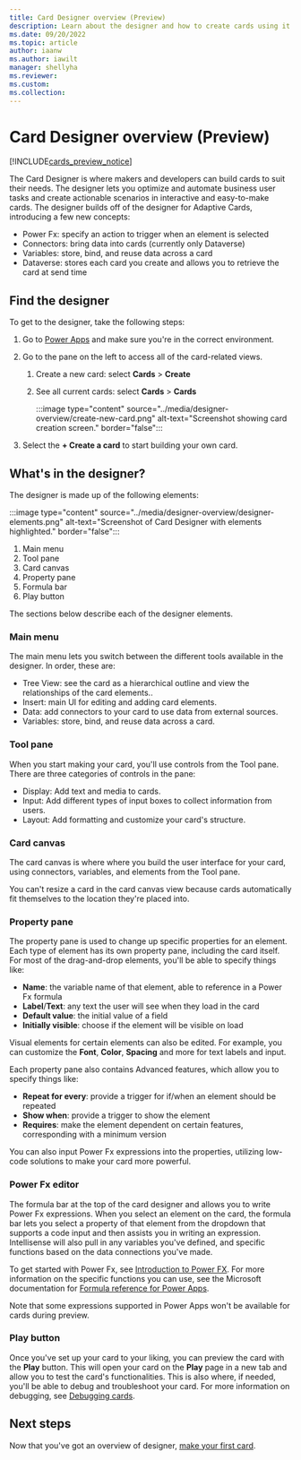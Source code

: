 ```yaml
---
title: Card Designer overview (Preview)
description: Learn about the designer and how to create cards using it.
ms.date: 09/20/2022
ms.topic: article
author: iaanw
ms.author: iawilt
manager: shellyha
ms.reviewer: 
ms.custom: 
ms.collection: 
---
```


# Card Designer overview (Preview)

[!INCLUDE[cards_preview_notice](../includes/preview-include.md)]

The Card Designer is where makers and developers can build cards to suit their needs. The designer lets you optimize and automate business user tasks and create actionable scenarios in interactive and easy-to-make cards. The designer builds off of the designer for Adaptive Cards, introducing a few new concepts:

- Power Fx: specify an action to trigger when an element is selected
- Connectors: bring data into cards (currently only Dataverse)
- Variables: store, bind, and reuse data across a card
- Dataverse: stores each card you create and allows you to retrieve the card at send time

## Find the designer

To get to the designer, take the following steps:

1. Go to [Power Apps](https://make.powerapps.com) and make sure you're in the correct environment.

1. Go to the pane on the left to access all of the card-related views.

   1. Create a new card: select **Cards** > **Create**
   1. See all current cards: select **Cards** > **Cards**

      :::image type="content" source="../media/designer-overview/create-new-card.png" alt-text="Screenshot showing card creation screen." border="false":::

1. Select the **+ Create a card** to start building your own card.

## What's in the designer?

The designer is made up of the following elements:

:::image type="content" source="../media/designer-overview/designer-elements.png" alt-text="Screenshot of Card Designer with elements highlighted." border="false":::

1. Main menu
1. Tool pane
1. Card canvas
1. Property pane
1. Formula bar
1. Play button

The sections below describe each of the designer elements.

### Main menu

The main menu lets you switch between the different tools available in the designer. In order, these are:

- Tree View: see the card as a hierarchical outline and view the relationships of the card elements..
- Insert: main UI for editing and adding card elements.
- Data: add connectors to your card to use data from external sources.
- Variables: store, bind, and reuse data across a card.

### Tool pane

When you start making your card, you'll use controls from the Tool pane. There are three categories of controls in the pane:

- Display: Add text and media to cards.
- Input: Add different types of input boxes to collect information from users.
- Layout: Add formatting and customize your card's structure.

### Card canvas

The card canvas is where where you build the user interface for your card, using connectors, variables, and elements from the Tool pane.

You can't resize a card in the card canvas view because cards automatically fit themselves to the location they're placed into.

### Property pane

The property pane is used to change up specific properties for an element. Each type of element has its own property pane, including the card itself. For most of the drag-and-drop elements, you'll be able to specify things like:

- **Name**: the variable name of that element, able to reference in a Power Fx formula
- **Label**/**Text**: any text the user will see when they load in the card
- **Default value**: the initial value of a field
- **Initially visible**: choose if the element will be visible on load

Visual elements for certain elements can also be edited. For example, you can customize the **Font**, **Color**, **Spacing** and more for text labels and input.

Each property pane also contains Advanced features, which allow you to specify things like:

- **Repeat for every**: provide a trigger for if/when an element should be repeated
- **Show when**: provide a trigger to show the element
- **Requires**: make the element dependent on certain features, corresponding with a minimum version

You can also input Power Fx expressions into the properties, utilizing low-code solutions to make your card more powerful.

### Power Fx editor

The formula bar at the top of the card designer and allows you to write Power Fx expressions. When you select an element on the card, the formula bar lets you select a property of that element from the dropdown that supports a code input and then assists you in writing an expression. Intellisense will also pull in any variables you've defined, and specific functions based on the data connections you've made.

To get started with Power Fx, see [Introduction to Power FX](../make-a-card/power-fx/intro-to-pfx.md). For more information on the specific functions you can use, see the Microsoft documentation for [Formula reference for Power Apps](/powerapps/maker/canvas-apps/formula-reference).

Note that some expressions supported in Power Apps won't be available for cards during preview.

### Play button

Once you've set up your card to your liking, you can preview the card with the **Play** button. This will open your card on the **Play** page in a new tab and allow you to test the card's functionalities. This is also where, if needed, you'll be able to debug and troubleshoot your card. For more information on debugging, see [Debugging cards](../make-a-card/testing/debugging-cards.md).

## Next steps

Now that you've got an overview of designer, [make your first card](../tutorials/hello-world-card.md).
